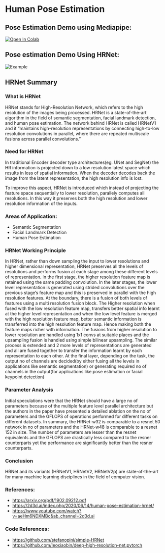 # Human Pose Estimation


## Pose Estimation Demo using Mediapipe:
[![Open In Colab](https://colab.research.google.com/assets/colab-badge.svg)](https://colab.research.google.com/drive/1wIY4GWsi2bkpQoFWd2iZrcDx5tJW-alr?usp=sharing)


## Pose estimation Demo Using HRNet:

![Example](https://github.com/isrishtisingh/human-pose-estimation/blob/2d8a2b33d0f60aba77174ef78088c1e64dd45325/output.gif)


## HRNet Summary

### What is HRNet
HRNet stands for High-Resolution Network, which refers to the high resolution of the images being processed. HRNet is a state-of-the-art algorithm in the field of semantic segmentation, facial landmark detection, and human pose estimation.
The network behind HRNet is called HRNetV1 and it “maintains high-resolution representations by connecting high-to-low resolution convolutions in parallel, where there are repeated multiscale fusions across parallel convolutions.”


### Need for HRNet
In traditional Encoder decoder type architectures(eg. UNet and SegNet) the HR information is projected down to a low resolution latest space which results in loss of spatial information. When the decoder decodes back the image from the latent representation, the high resolution info is lost. 

To improve this aspect, HRNet is introduced which instead of projecting the feature space sequentially to lower resolution, parallely computes all resolutions. In this way it preserves both the high resolution and lower resolution information of the inputs.


### Areas of Application:
- Semantic Segmentation
- Facial Landmark Detection
- Human Pose Estimation 


### HRNet Working Principle
In HRNet, rather than down sampling the input to lower resolutions and higher dimensional representation, HRNet preserves all the levels of resolutions and performs fusion at each stage among these different levels of representation.
In the first stage, the higher resolution feature map is retained using the same padding convolution. In the later stages, the lower level representation is generated using strided convolutions over the previous stage’s feature map and this is preserved in parallel with the high resolution features. At the boundary, there is a fusion of both levels of features using a multi resolution fusion block. The Higher resolution when fused with the low resolution feature map, transfers better spatial info learnt at the higher level representation and when the low level feature is merged with the high resolution feature map, better semantic information is transferred into the high resolution feature map. Hence making both the feature maps richer with information. The fusions from higher resolution to lower resolution are handled using 1x1 convs at suitable places and the upsampling fusion is handled using simple bilinear upsampling. The similar process is extended and 2 more levels of representations are generated and all are fused together to transfer the information learnt by each representation to each other. 
At the final layer, depending on the task, the output no of channels are decided(by either fusing all the levels in applications like semantic segmentation) or generating required no of channels in the output(for applications like pose estimation or facial keypoint detection)


### Parameter Analysis
Initial speculations were that the HRNet should have a large no of parameters because of the multiple feature level parallel architecture but the authors in the paper have presented a detailed ablation on the no of parameters and the GFLOPS of operations performed for different tasks on different datasets. In summary, the HRNet-w32 is comparable to a resnet 50 network in no of parameters and the HRNet-w48 is comparable to a resnet 152 in size. The number of parameters are lesser than the resnet equivalents and the GFLOPS are drastically less compared to the resner counterparts yet the performance are significantly better than the resner counterparts.


### Conclusion
HRNet and its variants (HRNetV1, HRNetV2, HRNetV2p) are state-of-the-art for many machine learning disciplines in the field of computer vision. 


### References:
- https://arxiv.org/pdf/1902.09212.pdf
- https://2d3d.ai/index.php/2020/06/14/human-pose-estimation-hrnet/
- https://www.youtube.com/watch?v=aeHm6NDXMBc&ab_channel=2d3d.ai

### Code References:
- https://github.com/stefanopini/simple-HRNet
- https://github.com/leoxiaobin/deep-high-resolution-net.pytorch


